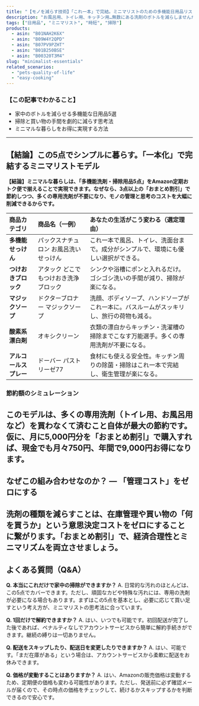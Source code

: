 ```yaml
---
title: "【モノを減らす技術】「これ一本」で完結。ミニマリストのための多機能日用品リスト"
description: "お風呂用、トイレ用、キッチン用…無数にある洗剤のボトルを減らしませんか？一つの製品で複数の役割をこなす「多機能日用品」を揃え、ストックと手間を最小化するミニマルな暮らしを提案します。"
tags: ["日用品", "ミニマリスト", "時短", "掃除"]
products:
  - asin: "B01NAH2K6X"
  - asin: "B09W4Y2QPD"
  - asin: "B07PV9PZHT"
  - asin: "B01B250BSE"
  - asin: "B00320T3M4"
slug: "minimalist-essentials"
related_scenarios:
  - "pets-quality-of-life"
  - "easy-cooking"
---
```

### 【この記事でわかること】
- 家中のボトルを減らせる多機能な日用品5選
- 掃除と買い物の手間を劇的に減らす思考法
- ミニマルな暮らしをお得に実現する方法
---
## 【結論】この5点でシンプルに暮らす。「一本化」で完結するミニマリストモデル
**【結論】ミニマルな暮らしは、「多機能洗剤・掃除用品5点」をAmazon定期おトク便で揃えることで実現できます。なぜなら、3点以上の「おまとめ割引」で節約しつつ、多くの専用洗剤が不要になり、モノの管理と思考のコストを大幅に削減できるからです。**

| 商品カテゴリ | 商品名（一例） | あなたの生活がこう変わる（選定理由） |
| :--- | :--- | :--- |
| **多機能せっけん** | パックスナチュロン お風呂洗いせっけん | これ一本で風呂、トイレ、洗面台まで。成分がシンプルで、環境にも優しい選択ができる。|
| **つけおきブロック**| アタック どこでもつけおき洗浄ブロック | シンクや浴槽にポンと入れるだけ。ゴシゴシ洗いの手間が減り、掃除が楽になる。|
| **マジックソープ**| ドクターブロナー マジックソープ | 洗顔、ボディソープ、ハンドソープがこれ一本に。バスルームがスッキリし、旅行の荷物も減る。|
| **酸素系漂白剤** | オキシクリーン | 衣類の漂白からキッチン・洗濯槽の掃除までこなす万能選手。多くの専用洗剤が不要になる。|
| **アルコールスプレー**| ドーバー パストリーゼ77 | 食材にも使える安全性。キッチン周りの除菌・掃除はこれ一本で完結し、衛生管理が楽になる。|

### 節約額のシミュレーション
このモデルは、**多くの専用洗剤（トイレ用、お風呂用など）を買わなくて済む**こと自体が最大の節約です。仮に、**月に5,000円分を「おまとめ割引」で購入**すれば、現金でも**月々750円、年間で9,000円お得**になります。
---
## なぜこの組み合わせなのか？ ― 「管理コスト」をゼロにする
洗剤の種類を減らすことは、在庫管理や買い物の「何を買うか」という意思決定コストをゼロにすることに繋がります。「おまとめ割引」で、経済合理性とミニマリズムを両立させましょう。
---
## よくある質問（Q&A）
**Q. 本当にこれだけで家中の掃除ができますか？**
A. 日常的な汚れのほとんどは、この5点でカバーできます。ただし、頑固なカビや特殊な汚れには、専用の洗剤が必要になる場合もあります。まずはこの5点を基本とし、必要に応じて買い足すという考え方が、ミニマリストの思考法に合っています。

**Q. 1回だけで解約できますか？**
A. はい、いつでも可能です。初回配送が完了した後であれば、ペナルティなしでアカウントサービスから簡単に解約手続きができます。継続の縛りは一切ありません。

**Q. 配送をスキップしたり、配送日を変更したりできますか？**
A. はい、可能です。「まだ在庫がある」という場合は、アカウントサービスから柔軟に配送をお休みできます。

**Q. 価格が変動することはありますか？**
A. はい、Amazonの販売価格は変動するため、定期便の価格も変わる可能性があります。ただし、発送前に必ず確認メールが届くので、その時点の価格をチェックして、続けるかスキップするかを判断できるので安心です。
